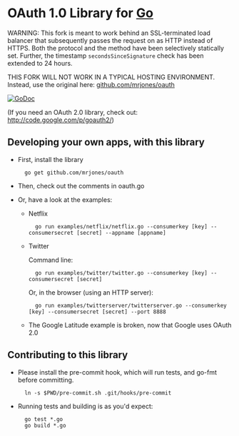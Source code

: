 OAuth 1.0 Library for [Go](http://golang.org)
========================

WARNING: This fork is meant to work behind an SSL-terminated load balancer that
subsequently passes the request on as HTTP instead of HTTPS. Both the protocol and 
the method have been selectively statically set. Further, the timestamp `secondsSinceSignature`
check has been extended to 24 hours.

THIS FORK WILL NOT WORK IN A TYPICAL HOSTING ENVIRONMENT.
Instead, use the original here: [github.com/mrjones/oauth](github.com/mrjones/oauth)

[![GoDoc](http://godoc.org/github.com/mrjones/oauth?status.png)](http://godoc.org/github.com/mrjones/oauth)

(If you need an OAuth 2.0 library, check out: http://code.google.com/p/goauth2/)

Developing your own apps, with this library
-------------------------------------------

* First, install the library

        go get github.com/mrjones/oauth

* Then, check out the comments in oauth.go

* Or, have a look at the examples:

    * Netflix

            go run examples/netflix/netflix.go --consumerkey [key] --consumersecret [secret] --appname [appname]

    * Twitter
    
        Command line:

            go run examples/twitter/twitter.go --consumerkey [key] --consumersecret [secret]
            
        Or, in the browser (using an HTTP server):
        
            go run examples/twitterserver/twitterserver.go --consumerkey [key] --consumersecret [secret] --port 8888        

    * The Google Latitude example is broken, now that Google uses OAuth 2.0

Contributing to this library
----------------------------

* Please install the pre-commit hook, which will run tests, and go-fmt before committing.

        ln -s $PWD/pre-commit.sh .git/hooks/pre-commit

* Running tests and building is as you'd expect:

        go test *.go
        go build *.go





